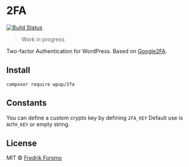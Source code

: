 # 2FA

[![Build Status](https://travis-ci.org/wpup/2fa.svg?branch=master)](https://travis-ci.org/wpup/2fa)

> Work in progress

Two-factor Authentication for WordPress. Based on [Google2FA](https://github.com/antonioribeiro/google2fa).

## Install

```
composer require wpup/2fa
```

## Constants

You can define a custom crypto key by defining `2FA_KEY` Default use is `AUTH_KEY` or empty string.

## License

MIT © [Fredrik Forsmo](https://github.com/frozzare)
